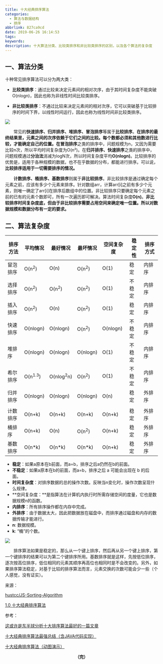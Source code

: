 ```yaml
---
title: 十大经典排序算法
categories:
  - 算法与数据结构
  - 排序
abbrlink: 827ca9cd
date: 2019-06-26 16:14:53
tags:
keywords:
description: 十大算法分类、比较类排序和非比较类排序的区别，以及各个算法的复杂度
---
```


## 一、算法分类

十种常见排序算法可以分为两大类：

- **比较类排序**：通过比较来决定元素间的相对次序，由于其时间复杂度不能突破O(nlogn)，因此也称为非线性时间比较类排序。

- **非比较类排序**：不通过比较来决定元素间的相对次序，它可以突破基于比较排序的时间下界，以线性时间运行，因此也称为线性时间非比较类排序。 

<!--more-->

![](http://ww1.sinaimg.cn/large/75a4a8eegy1g4ez4emc61j21240uan0x.jpg)

　　常见的**快速排序、归并排序、堆排序、冒泡排序**等属于**比较排序**。**在排序的最终结果里，元素之间的次序依赖于它们之间的比较。每个数都必须和其他数进行比较，才能确定自己的位置。**在**冒泡排序**之类的排序中，问题规模为n，又因为需要比较n次，所以平均时间复杂度为O(n²)。在**归并排序、快速排序**之类的排序中，问题规模通过**分治法**消减为logN次，所以时间复杂度平均**O(nlogn)**。比较排序的优势是，适用于各种规模的数据，也不在乎数据的分布，都能进行排序。可以说，**比较排序适用于一切需要排序的情况。**

　　**计数排序、桶排序、基数排序**则属于**非比较排序**。非比较排序是通过确定每个元素之前，应该有多少个元素来排序。针对数组arr，计算arr[i]之前有多少个元素，则唯一确定了arr[i]在排序后数组中的位置。非比较排序只要确定每个元素之前的已有的元素个数即可，所有一次遍历即可解决。算法时间复杂度**O(n)**。**非比较排序时间复杂度底，但由于非比较排序需要占用空间来确定唯一位置。所以对数据规模和数据分布有一定的要求。**

## 二、算法复杂度

| 排序方法 | 平均情况           | 最好情况             | 最坏情况         | 空间复杂度 | 稳定性 | 排序方式 |
| -------- | ------------------ | -------------------- | ---------------- | ---------- | ------ | -------- |
| 冒泡排序 | O(n<sup>2</sup>)   | O(n)                 | O(n<sup>2</sup>) | O(1)       | 稳定   | 内排序   |
| 选择排序 | O(n<sup>2</sup>)   | O(n<sup>2</sup>)     | O(n<sup>2</sup>) | O(1)       | 不稳定 | 内排序   |
| 插入排序 | O(n<sup>2</sup>)   | O(n)                 | O(n<sup>2</sup>) | O(1)       | 稳定   | 内排序   |
| 快速排序 | O(nlogn)           | O(nlogn)             | O(n<sup>2</sup>) | O(nlogn)   | 不稳定 | 内排序   |
| 堆排序   | O(nlogn)           | O(nlogn)             | O(nlogn)         | O(1)       | 不稳定 | 内排序   |
| 希尔排序 | O(n<sup>1.3</sup>) | O(nlog<sup>2</sup>n) | O(n<sup>2</sup>) | O(1)       | 不稳定 | 内排序   |
| 归并排序 | O(nlogn)           | O(nlogn)             | O(nlogn)         | O(n)       | 稳定   | 外排序   |
|          |                    |                      |                  |            |        |          |
| 计数排序 | O(n+k)             | O(n+k)               | O(n+k)           | O(n+k)     | 稳定   | 外排序   |
| 桶排序   | O(n+k)             | O(n)                 | O(n<sup>2</sup>) | O(n+k)     | 稳定   | 外排序   |
| 基数排序 | O(n*k)             | O(n*k)               | O(n*k)           | O(n+k)     | 稳定   | 外排序   |

- **稳定**：如果a原本在b前面，而a=b，排序之后a仍然在b的前面。
- **不稳定**：如果a原本在b的前面，而a=b，排序之后 a 可能会出现在 b 的后面。
- **时间复杂度**：对排序数据的总的操作次数。反映当n变化时，操作次数呈现什么规律。
- **空间复杂度：**是指算法在计算机内执行时所需存储空间的度量，它也是数据规模n的函数。 
- **内排序**：所有排序操作都在内存中完成。
- **外排序**：由于数据太大，因此把数据放在磁盘中，而排序通过磁盘和内存的数据传输才能进行。
- **n**: 数据规模。
- **k**: “桶”的个数。

![](http://ww1.sinaimg.cn/large/75a4a8eegy1g4fh0og0qpj21450ggq8k.jpg)

　　排序算法如果是稳定的，那么从一个键上排序，然后再从另一个键上排序，第一个键排序的结果可以为第二个键排序所用。基数排序就是这样，先按低位排序，逐次按高位排序，低位相同的元素其顺序再高位也相同时是不会改变的。另外，如果排序算法稳定，对基于比较的排序算法而言，元素交换的次数可能会少一些（个人感觉，没有证实）。

来源：

[hustcc/JS-Sorting-Algorithm](https://github.com/hustcc/JS-Sorting-Algorithm)

[1.0 十大经典排序算法](https://www.runoob.com/w3cnote/ten-sorting-algorithm.html)

参考：

[这或许是东半球分析十大排序算法最好的一篇文章](https://mp.weixin.qq.com/s?src=11&timestamp=1561599485&ver=1693&signature=*6rbmo3y62dtwYnAu5rSmtfzwzoyHiznJw*cmy5xDy6HJ1ZCgwmGKdHk2tt8j*liKqEcL7PtD5hpnRF-o4sKJKM0eEFxAFlIus1wKaavTKUA1aNLtl4whHW92qLsksfy&new=1)

[十大经典排序算法最强总结（含JAVA代码实现）](https://www.cnblogs.com/guoyaohua/p/8600214.html)

[十大经典排序算法（动图演示）](https://www.cnblogs.com/onepixel/p/7674659.html)



<center><font style="font-weight:bold">（完）</font></center>

